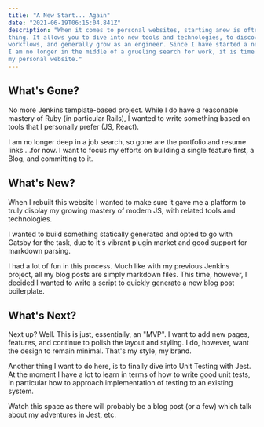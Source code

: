 ```yaml
---
title: "A New Start... Again"
date: "2021-06-19T06:15:04.841Z"
description: "When it comes to personal websites, starting anew is often a good 
thing. It allows you to dive into new tools and technologies, to discover new 
workflows, and generally grow as an engineer. Since I have started a new job and
I am no longer in the middle of a grueling search for work, it is time to revisit 
my personal website."
---
```


## What's Gone?

No more Jenkins template-based project. While I do have a reasonable mastery of 
Ruby (in particular Rails), I wanted to write something based on tools that I 
personally prefer (JS, React).

I am no longer deep in a job search, so gone are the portfolio and resume links 
...for now. I want to focus my efforts on building a single feature first, a Blog,
and committing to it.

## What's New?

When I rebuilt this website I wanted to make sure it gave me a platform to truly
display my growing mastery of modern JS, with related tools and technologies. 

I wanted to build something statically generated and opted to go with Gatsby for 
the task, due to it's vibrant plugin market and good support for markdown parsing.

I had a lot of fun in this process. Much like with my previous Jenkins project, 
all my blog posts are simply markdown files. This time, however, I decided I wanted 
to write a script to quickly generate a new blog post boilerplate.

## What's Next?

Next up? Well. This is just, essentially, an "MVP". I want to add new pages, 
features, and continue to polish the layout and styling. I do, however, want the
design to remain minimal. That's my style, my brand.

Another thing I want to do here, is to finally dive into Unit Testing with Jest.
At the moment I have a lot to learn in terms of how to write good unit tests, 
in particular how to approach implementation of testing to an existing system. 

Watch this space as there will probably be a blog post (or a few) which talk
about my adventures in Jest, etc. 
